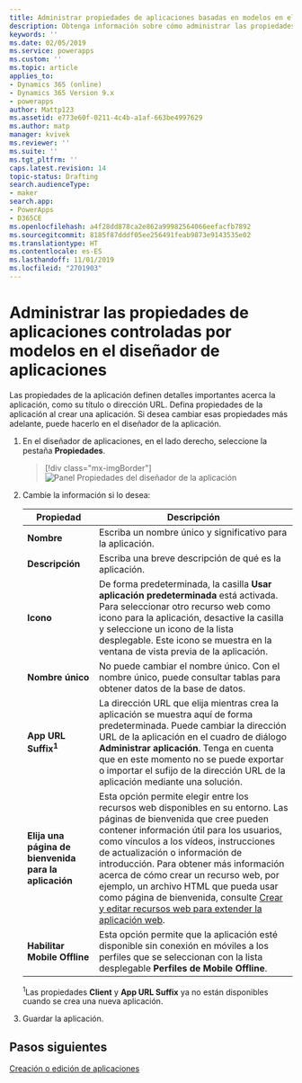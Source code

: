 ```yaml
---
title: Administrar propiedades de aplicaciones basadas en modelos en el diseñador de aplicaciones de PowerApps | MicrosoftDocs
description: Obtenga información sobre cómo administrar las propiedades de la aplicación
keywords: ''
ms.date: 02/05/2019
ms.service: powerapps
ms.custom: ''
ms.topic: article
applies_to:
- Dynamics 365 (online)
- Dynamics 365 Version 9.x
- powerapps
author: Mattp123
ms.assetid: e773e60f-0211-4c4b-a1af-663be4997629
ms.author: matp
manager: kvivek
ms.reviewer: ''
ms.suite: ''
ms.tgt_pltfrm: ''
caps.latest.revision: 14
topic-status: Drafting
search.audienceType:
- maker
search.app:
- PowerApps
- D365CE
ms.openlocfilehash: a4f28dd878ca2e862a99982564066eefacfb7892
ms.sourcegitcommit: 8185f87dddf05ee256491feab9873e9143535e02
ms.translationtype: HT
ms.contentlocale: es-ES
ms.lasthandoff: 11/01/2019
ms.locfileid: "2701903"
---
```

# <a name="manage-model-driven-app-properties-in-the-app-designer"></a>Administrar las propiedades de aplicaciones controladas por modelos en el diseñador de aplicaciones

Las propiedades de la aplicación definen detalles importantes acerca la aplicación, como su título o dirección URL. Defina propiedades de la aplicación al crear una aplicación. Si desea cambiar esas propiedades más adelante, puede hacerlo en el diseñador de la aplicación.  
  
1.  En el diseñador de aplicaciones, en el lado derecho, seleccione la pestaña **Propiedades**.  

    > [!div class="mx-imgBorder"] 
    > ![Panel Propiedades del diseñador de la aplicación](media/app-designer-properties-tab.png "Panel Propiedades del diseñador de la aplicación")  
  
2.  Cambie la información si lo desea:  

    |Propiedad|Descripción|  
    |--------------|-----------------|
    |**Nombre**|Escriba un nombre único y significativo para la aplicación.|  
    |**Descripción**|Escriba una breve descripción de qué es la aplicación.|  
    |**Icono**|De forma predeterminada, la casilla **Usar aplicación predeterminada** está activada. Para seleccionar otro recurso web como icono para la aplicación, desactive la casilla y seleccione un icono de la lista desplegable. Este icono se muestra en la ventana de vista previa de la aplicación.|
    |**Nombre único**| No puede cambiar el nombre único. Con el nombre único, puede consultar tablas para obtener datos de la base de datos.|
    |**App URL Suffix<sup>1</sup>**| La dirección URL que elija mientras crea la aplicación se muestra aquí de forma predeterminada. Puede cambiar la dirección URL de la aplicación en el cuadro de diálogo **Administrar aplicación**. Tenga en cuenta que en este momento no se puede exportar o importar el sufijo de la dirección URL de la aplicación mediante una solución.|
    |**Elija una página de bienvenida para la aplicación**|Esta opción permite elegir entre los recursos web disponibles en su entorno. Las páginas de bienvenida que cree pueden contener información útil para los usuarios, como vínculos a los vídeos, instrucciones de actualización o información de introducción. Para obtener más información acerca de cómo crear un recurso web, por ejemplo, un archivo HTML que pueda usar como página de bienvenida, consulte [Crear y editar recursos web para extender la aplicación web](create-edit-web-resources.md).|
    |**Habilitar Mobile Offline**|Esta opción permite que la aplicación esté disponible sin conexión en móviles a los perfiles que se seleccionan con la lista desplegable **Perfiles de Mobile Offline**.|

    <sup>1</sup>Las propiedades **Client** y **App URL Suffix** ya no están disponibles cuando se crea una nueva aplicación.
3.  Guardar la aplicación.  
  
## <a name="next-steps"></a>Pasos siguientes  
 [Creación o edición de aplicaciones](create-edit-app.md)
